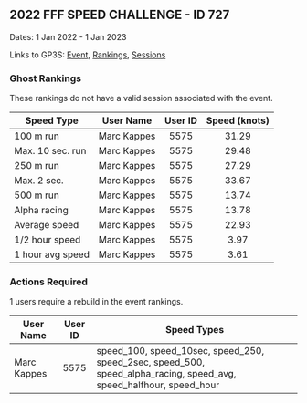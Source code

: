 ## 2022 FFF SPEED CHALLENGE - ID 727

Dates: 1 Jan 2022 - 1 Jan 2023

Links to GP3S: [Event](https://www.gps-speedsurfing.com/default.aspx?mnu=event&val=727), [Rankings](https://www.gps-speedsurfing.com/default.aspx?mnu=eventranking&val=727), [Sessions](https://www.gps-speedsurfing.com/default.aspx?mnu=eventsessions&val=727)

### Ghost Rankings

These rankings do not have a valid session associated with the event.

| Speed Type | User Name | User ID | Speed (knots) |
| ---------- | --------- | :-----: | :-----------: |
| 100 m run | Marc Kappes | 5575 | 31.29 |
| Max. 10 sec. run | Marc Kappes | 5575 | 29.48 |
| 250 m run | Marc Kappes | 5575 | 27.29 |
| Max. 2 sec. | Marc Kappes | 5575 | 33.67 |
| 500 m run | Marc Kappes | 5575 | 13.74 |
| Alpha racing | Marc Kappes | 5575 | 13.78 |
| Average speed | Marc Kappes | 5575 | 22.93 |
| 1/2 hour speed | Marc Kappes | 5575 | 3.97 |
| 1 hour avg speed | Marc Kappes | 5575 | 3.61 |

### Actions Required

1 users require a rebuild in the event rankings.

| User Name | User ID | Speed Types |
| --------- | :-----: | ----------- |
| Marc Kappes | 5575 | speed_100, speed_10sec, speed_250, speed_2sec, speed_500, speed_alpha_racing, speed_avg, speed_halfhour, speed_hour |
